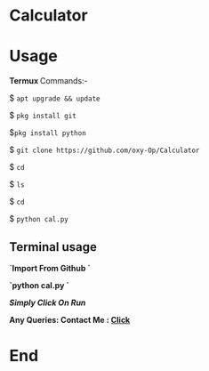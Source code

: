 # Calculator

<h1> Usage </h1>

<b>Termux </b>
Commands:-

$ `apt upgrade && update`

$ `pkg install git`

$`pkg install python`

$ `git clone https://github.com/oxy-Op/Calculator`

$ `cd`

$ `ls`

$ `cd`

$ `python cal.py`

<h2> Terminal usage </h2>

<p> <b> `Import From Github ` </p>
  
<p> <b> `python cal.py ` </b> </p>

  


<p><i> Simply Click On Run </i><p>


Any Queries: 
Contact Me : [Click](https://alphaoxyop.wordpress.com/contact/)

# End
